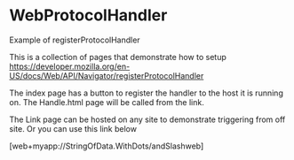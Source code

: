 # WebProtocolHandler
Example of registerProtocolHandler 


This is a collection of pages that demonstrate how to setup https://developer.mozilla.org/en-US/docs/Web/API/Navigator/registerProtocolHandler

The index page has a button to register the handler to the host it is running on. The Handle.html page will be called from the link.

The Link page can be hosted on any site to demonstrate triggering from off site. Or you can use this link below

[web+myapp://StringOfData.WithDots/andSlashweb]